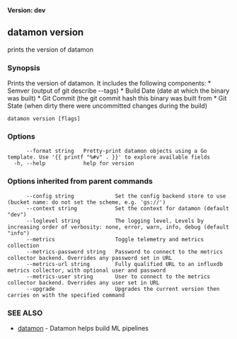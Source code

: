 **Version: dev**

## datamon version

prints the version of datamon

### Synopsis

Prints the version of datamon. It includes the following components:
	* Semver (output of git describe --tags)
	* Build Date (date at which the binary was built)
	* Git Commit (the git commit hash this binary was built from
	* Git State (when dirty there were uncommitted changes during the build)


```
datamon version [flags]
```

### Options

```
      --format string   Pretty-print datamon objects using a Go template. Use '{{ printf "%#v" . }}' to explore available fields
  -h, --help            help for version
```

### Options inherited from parent commands

```
      --config string             Set the config backend store to use (bucket name: do not set the scheme, e.g. 'gs://')
      --context string            Set the context for datamon (default "dev")
      --loglevel string           The logging level. Levels by increasing order of verbosity: none, error, warn, info, debug (default "info")
      --metrics                   Toggle telemetry and metrics collection
      --metrics-password string   Password to connect to the metrics collector backend. Overrides any password set in URL
      --metrics-url string        Fully qualified URL to an influxdb metrics collector, with optional user and password
      --metrics-user string       User to connect to the metrics collector backend. Overrides any user set in URL
      --upgrade                   Upgrades the current version then carries on with the specified command
```

### SEE ALSO

* [datamon](datamon.md)	 - Datamon helps build ML pipelines

